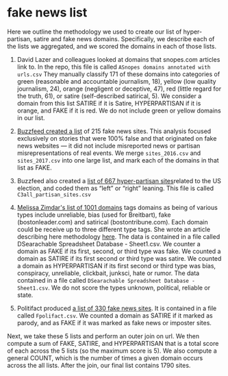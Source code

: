 # fake news list

Here we outline the methodology we used to create our list of hyper-partisan, satire and fake news domains. Specifically, we describe each of the lists we aggregated, and we scored the domains in each of those lists.

1. David Lazer and colleagues looked at domains that snopes.com articles link to. In the repo, this file is called `ASnopes domains annotated with urls.csv` They manually classify 171 of these domains into categories of green (reasonable and accountable journalism, 18), yellow (low quality journalism, 24), orange (negligent or deceptive, 47), red (little regard for the truth, 61), or satire (self-described satirical, 5). We consider a domain from this list SATIRE if it is Satire, HYPERPARTISAN if it is orange, and FAKE if it is red. We do not include green or yellow domains in our list.

2. [Buzzfeed created a list](https://www.buzzfeed.com/craigsilverman/top-fake-news-of-2016?utm_term=.kpl9an9AL#.aj4qmkqjo) of 215 fake news sites. This analysis focused exclusively on stories that were 100% false and that originated on fake news websites — it did not include misreported news or partisan misrepresentations of real events. We merge `sites_2016.csv` and `sites_2017.csv` into one large list, and mark each of the domains in that list as FAKE.

3. Buzzfeed also created a [list of 667 hyper-partisan sites](https://github.com/BuzzFeedNews/2017-08-partisan-sites-and-facebook-pages/tree/master/data)related to the US election, and coded them as “left” or “right” leaning. This file is called `C3all_partisan_sites.csv`

4. [Melissa Zimdar's list of 1001 domains](https://docs.google.com/document/d/10eA5-mCZLSS4MQY5QGb5ewC3VAL6pLkT53V_81ZyitM/preview) tags domains as being of various types include unreliable, bias (used for Breitbart), fake (bostonleader.com) and satirical (bostontribune.com). Each domain could be receive up to three different type tags. She wrote an article describing here methodology [here](https://www.washingtonpost.com/posteverything/wp/2016/11/18/my-fake-news-list-went-viral-but-made-up-stories-are-only-part-of-the-problem/?utm_term=.856e9fe7bef4). The data is contained in a file called DSearachable Spreadsheet Database - Sheet1.csv. We counter a domain as FAKE if its first, second, or third type was fake. We counted  a domain as SATIRE if its first second or third type was satire. We counted a domain as HYPERPARTISAN if its first second or third type was bias, conspiracy, unreliable, clickbait, junksci, hate or rumor. The data contained in a file called `DSearachable Spreadsheet Database - Sheet1.csv`. We do not score the types unknown, political, reliable or state.

5. Politifact produced [a list of 330 fake news sites](http://www.politifact.com/punditfact/article/2017/apr/20/politifacts-guide-fake-news-websites-and-what-they/). It is contained in a file called `Fpolifact.csv`. We counted a domain as SATIRE if it marked as parody, and as FAKE if it was marked as fake news or imposter sites. 

Next, we take these 5 lists and perform an outer join on url. We then compute a sum of FAKE, SATIRE, and HYPERPARTISAN that is a total score of each across the 5 lists (so the maximum score is 5). We also compute a general COUNT, which is the number of times a given domain occurs across the all lists. After the join, our final list contains 1790 sites.

